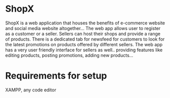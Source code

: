 # ShopX
ShopX is a web application that houses the benefits of e-commerce website and social media website altogether...
The web app allows user to register as a customer or a seller. Sellers can host their shops and provide a range of products.
There is a dedicated tab for newsfeed for customers to look for the latest promotions on products offered by different 
sellers. The web app has a very user friendly interface for sellers as well.. providing features like editing products,
posting promotions, adding new products...

# Requirements for setup
XAMPP, any code editor

  
